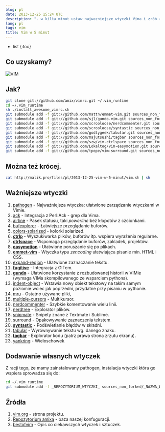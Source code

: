 ```yaml
---
blog: pl
date: 2013-12-25 15:24 UTC
description: "- w kilka minut ustaw najwazniejsze wtyczki Vima i zrób z niego pełnoprawne IDE"
lang: pl
tags: vim 
title: Vim w 5 minut
---
```


* list
{:toc}

## Co uzyskamy?
[![VIM](/files/pl/2013-12-25-vim-w-5-minut/vim.png "Vim")](/files/pl/2013-12-25-vim-w-5-minut/vim.png)

## Jak?
~~~ bash
git clone git://github.com/amix/vimrc.git ~/.vim_runtime
cd ~/.vim_runtime
sh ./install_awesome_vimrc.sh
git submodule add -f git://github.com/mattn/emmet-vim.git sources_non_forked/emmet-vim
git submodule add -f git://github.com/sjl/gundo.vim.git sources_non_forked/gundo
git submodule add -f git://github.com/scrooloose/nerdcommenter.git sources_non_forked/nerdcommenter
git submodule add -f git://github.com/scrooloose/syntastic sources_non_forked/syntastic
git submodule add -f git://github.com/godlygeek/tabular.git sources_non_forked/tabular
git submodule add -f git://github.com/majutsushi/tagbar sources_non_forked/tagbar
git submodule add -f git://github.com/szw/vim-ctrlspace sources_non_forked/vim-ctrlspace 
git submodule add -f git://github.com/Lokaltog/vim-easymotion.git sources_non_forked/vim-easymotion
git submodule add -f git://github.com/tpope/vim-surround.git sources_non_forked/vim-surround
~~~

## Można też krócej. 
~~~ bash
cat http://malik.pro/files/pl/2013-12-25-vim-w-5-minut/vim.sh | sh
~~~

## Ważniejsze wtyczki
1. [pathogen](https://github.com/tpope/vim-pathogen) - Najważniejsza wtyczka: ułatwione zarządzanie wtyczkami w Vimie. 
1. [ack](https://github.com/mileszs/ack.vim) - Integracja z Perl:Ack - grep dla Vima.
1. [airline](https://github.com/bling/vim-airline) - Pasek statusu, taki _powerline_ bez kłopotów z czcionkami.
1. [bufexplorer](https://github.com/corntrace/bufexplorer) - Łatwiejsze przeglądanie buforów.
1. [colors-solarized](https://github.com/altercation/vim-colors-solarized) - kolorki solarized. 
1. **[ctrlp](https://github.com/kien/ctrlp.vim)** - Wyszukiwarka plików, buforów itp. wspiera wyrażenia regularne.
1. **[ctrlspace](https://github.com/szw/vim-ctrlspace)** - Wspomaga przeglądanie buforów, zakladek, projektów.
1. **[easymotion](https://github.com/Lokaltog/vim-easymotion)** - Ułatwione poruszanie się po plikach.
1. **[emmet-vim](https://github.com/mattn/emmet-vim)** - Wtyczka typu _zencoding_ ułatwiająca pisanie min. HTML i CSS.
1. [expand-region](https://github.com/terryma/vim-expand-region) - Ułatwione zaznaczanie tekstu.
1. **[fugitive](https://github.com/tpope/vim-fugitive)** - Integracja z GITem. 
1. **[gundo](http://sjl.bitbucket.org/gundo.vim/)** - Ułatwione korzystanie z rozbudowanej historii w VIMie (wymaga VIMa skompilowanego ze wsparciem pythona).
1. [indent-object](https://github.com/michaeljsmith/vim-indent-object) - Wstawia nowy obiekt tekstowy na takim samym poziomie wciec jak poprzedni, przydatne przy pisaniu w pythonie. 
1. [mru](https://github.com/yegappan/mru) - Ostatno używane pliki, 
1. [multiple-cursors](https://github.com/terryma/vim-multiple-cursors) - Multikursor.
1. [nerdcommenter](https://github.com/scrooloose/nerdcommenter) - Szybkie komentowanie wielu linii.
1. [nerdtree](https://github.com/scrooloose/nerdtree) - Explorator plików.
1. [snipmate](https://github.com/garbas/vim-snipmate) - Snipety znane z Textmate i Sublime. 
1. [surround](https://github.com/tpope/vim-surround) - Opakowywanie zaznaczenia tekstem.
1. **[syntastic](https://github.com/scrooloose/syntastic)** - Podświetlanie błędów w składni. 
1. [tabular](https://github.com/godlygeek/tabular) - Wyrównywanie tekstu wg. danego znaku.
1. **[tagbar](https://github.com/majutsushi/tagbar)** - Explorator kodu (patrz prawa strona zrzutu ekranu).
1. [yankring](https://github.com/vim-scripts/YankRing.vim) - Wieloschowek.


## Dodawanie własnych wtyczek 
Z racji tego, że mamy zainstalowany pathogen, instalacja wtyczki która go wspiera sprowadza się do:

~~~ bash
cd ~/.vim_runtime
git submodule add -f _REPOZYTORIUM_WTYCZKI_ sources_non_forked/_NAZWA_WTYCZKI_
~~~

## Źródła
1. [vim.org](http://vim.org) - strona projektu.
1. [Repozytorium amixa](https://github.com/amix/vimrc) - baza naszej konfuguracji.
1. [bestofvim](http://www.bestofvim.com/) - Opis co ciekawszych wtyczek i sztuczek.
